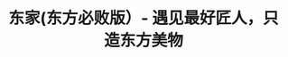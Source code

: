 ---
description: 满满的情怀，这么艺术的摄影下面能是假货吗？可叫“东家”的 app 也不只一个，哪个是真的？
layout: post
results:
- artistId: 1102145320
  version: '3.2.1'
  primaryGenreName: Social Networking
  formattedPrice: 免费
  artworkUrl60: http://is2.mzstatic.com/image/thumb/Purple18/v4/ff/ae/e4/ffaee4c5-fcbe-27af-abed-8c38c37974d3/source/60x60bb.jpg
  minimumOsVersion: '7.0'
  appletvScreenshotUrls: &a []
  sellerName: Lei Yin
  supportedDevices:
  - iPhone4
  - iPad2Wifi
  - iPad23G
  - iPhone4S
  - iPadThirdGen
  - iPadThirdGen4G
  - iPhone5
  - iPodTouchFifthGen
  - iPadFourthGen
  - iPadFourthGen4G
  - iPadMini
  - iPadMini4G
  - iPhone5c
  - iPhone5s
  - iPhone6
  - iPhone6Plus
  - iPodTouchSixthGen
  genres:
  - 社交
  - 生活
  currentVersionReleaseDate: '2016-05-07T11:26:05Z'
  trackName: 东家(东方必败版）- 遇见最好匠人，只造东方美物
  isVppDeviceBasedLicensingEnabled: true
  description: "东家，东方生活家，我们走访匠人，寻找原创设计好物；每一件作品，来自匠人手工打造；古风雅韵，复古时尚。\n\n【特色功能】\n\n·找朋友：结识匠人，学习手艺，瞬间爱上中国风；\n\n·看视频：花样视频，全方位了解匠人手艺和故事；\n\n·抢宝贝：东家独家拍卖，拍品来自著名手艺人；\n\n·尽情逛：万件匠心之作，包含旗袍汉服、首饰挂件、茶具花器、家居摆件，文玩雕刻；\n\n\n
    \          \n【联系东家】\n微信：dongjiass\n微博：@东家"
  price: 0
  trackId: 1106810529
  releaseDate: '2016-04-29T04:42:39Z'
  advisories: *a
  screenshotUrls:
  - http://a3.mzstatic.com/us/r30/Purple18/v4/8f/39/b4/8f39b458-7b31-4ce9-068e-db84d998f5fd/screen1136x1136.jpeg
  - http://a5.mzstatic.com/us/r30/Purple18/v4/af/b5/2b/afb52b93-987a-72a6-9bd9-8161e07ed76f/screen1136x1136.jpeg
  - http://a2.mzstatic.com/us/r30/Purple18/v4/61/00/c1/6100c11f-857e-4779-445c-7e100d37d65b/screen1136x1136.jpeg
  - http://a2.mzstatic.com/us/r30/Purple60/v4/ac/0a/f9/ac0af928-3209-65e5-8f2f-c44d595aec2a/screen1136x1136.jpeg
  - http://a5.mzstatic.com/us/r30/Purple18/v4/83/3d/0d/833d0dac-ca90-7c21-d2e0-3de2eee577d3/screen1136x1136.jpeg
  artistViewUrl: https://itunes.apple.com/cn/developer/lei-yin/id1102145320?uo=4
  primaryGenreId: 6005
  userRatingCount: 8
  kind: software
  fileSizeBytes: '47127363'
  bundleId: cc.kaipaoCloneS.dongjia
  trackContentRating: 4+
  releaseNotes: '①首页增加了各种栏目，滑动挑选你感兴趣的内容；

    ②发货更便捷，可直接扫描运单条形码填入单号。'
  trackCensoredName: 东家(东方必败版）- 遇见最好匠人，只造东方美物
  contentAdvisoryRating: 4+
  isGameCenterEnabled: false
  artistName: Lei Yin
  languageCodesISO2A:
  - EN
  - ZH
  averageUserRating: 5
  features: *a
  wrapperType: software
  artworkUrl512: http://is2.mzstatic.com/image/thumb/Purple18/v4/ff/ae/e4/ffaee4c5-fcbe-27af-abed-8c38c37974d3/source/512x512bb.jpg
  artworkUrl100: http://is2.mzstatic.com/image/thumb/Purple18/v4/ff/ae/e4/ffaee4c5-fcbe-27af-abed-8c38c37974d3/source/100x100bb.jpg
  trackViewUrl: https://geo.itunes.apple.com/cn/app/dong-jia-dong-fang-bi-bai/id1106810529?mt=8&uo=4
  genreIds:
  - '6005'
  - '6012'
  currency: CNY
  ipadScreenshotUrls: *a
category: 社交
tags: tag1
resultCount: 1
title: 东家(东方必败版）- 遇见最好匠人，只造东方美物

---